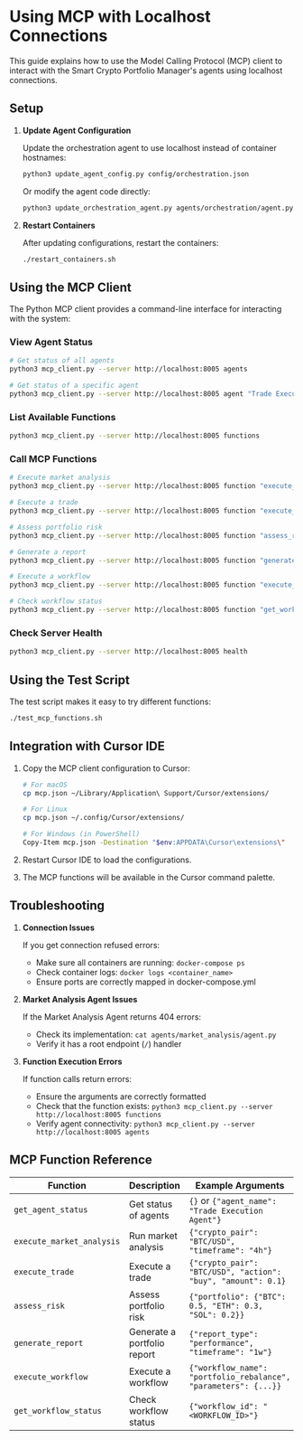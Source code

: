 # Using MCP with Localhost Connections

This guide explains how to use the Model Calling Protocol (MCP) client to interact with the Smart Crypto Portfolio Manager's agents using localhost connections.

## Setup

1. **Update Agent Configuration**

   Update the orchestration agent to use localhost instead of container hostnames:

   ```bash
   python3 update_agent_config.py config/orchestration.json
   ```

   Or modify the agent code directly:

   ```bash
   python3 update_orchestration_agent.py agents/orchestration/agent.py
   ```

2. **Restart Containers**

   After updating configurations, restart the containers:

   ```bash
   ./restart_containers.sh
   ```

## Using the MCP Client

The Python MCP client provides a command-line interface for interacting with the system:

### View Agent Status

```bash
# Get status of all agents
python3 mcp_client.py --server http://localhost:8005 agents

# Get status of a specific agent
python3 mcp_client.py --server http://localhost:8005 agent "Trade Execution Agent"
```

### List Available Functions

```bash
python3 mcp_client.py --server http://localhost:8005 functions
```

### Call MCP Functions

```bash
# Execute market analysis
python3 mcp_client.py --server http://localhost:8005 function "execute_market_analysis" --args '{"crypto_pair": "BTC/USD", "timeframe": "4h"}'

# Execute a trade
python3 mcp_client.py --server http://localhost:8005 function "execute_trade" --args '{"crypto_pair": "BTC/USD", "action": "buy", "amount": 0.1}'

# Assess portfolio risk
python3 mcp_client.py --server http://localhost:8005 function "assess_risk" --args '{"portfolio": {"BTC": 0.5, "ETH": 0.3, "SOL": 0.2}}'

# Generate a report
python3 mcp_client.py --server http://localhost:8005 function "generate_report" --args '{"report_type": "performance", "timeframe": "1w"}'

# Execute a workflow
python3 mcp_client.py --server http://localhost:8005 function "execute_workflow" --args '{"workflow_name": "portfolio_rebalance", "parameters": {"risk_tolerance": "medium", "target_assets": ["BTC", "ETH", "SOL", "AVAX", "ADA"]}}'

# Check workflow status
python3 mcp_client.py --server http://localhost:8005 function "get_workflow_status" --args '{"workflow_id": "<WORKFLOW_ID>"}'
```

### Check Server Health

```bash
python3 mcp_client.py --server http://localhost:8005 health
```

## Using the Test Script

The test script makes it easy to try different functions:

```bash
./test_mcp_functions.sh
```

## Integration with Cursor IDE

1. Copy the MCP client configuration to Cursor:

   ```bash
   # For macOS
   cp mcp.json ~/Library/Application\ Support/Cursor/extensions/
   
   # For Linux
   cp mcp.json ~/.config/Cursor/extensions/
   
   # For Windows (in PowerShell)
   Copy-Item mcp.json -Destination "$env:APPDATA\Cursor\extensions\"
   ```

2. Restart Cursor IDE to load the configurations.

3. The MCP functions will be available in the Cursor command palette.

## Troubleshooting

1. **Connection Issues**

   If you get connection refused errors:
   - Make sure all containers are running: `docker-compose ps`
   - Check container logs: `docker logs <container_name>`
   - Ensure ports are correctly mapped in docker-compose.yml

2. **Market Analysis Agent Issues**

   If the Market Analysis Agent returns 404 errors:
   - Check its implementation: `cat agents/market_analysis/agent.py`
   - Verify it has a root endpoint (`/`) handler

3. **Function Execution Errors**

   If function calls return errors:
   - Ensure the arguments are correctly formatted
   - Check that the function exists: `python3 mcp_client.py --server http://localhost:8005 functions`
   - Verify agent connectivity: `python3 mcp_client.py --server http://localhost:8005 agents`

## MCP Function Reference

| Function | Description | Example Arguments |
|----------|-------------|-------------------|
| `get_agent_status` | Get status of agents | `{}` or `{"agent_name": "Trade Execution Agent"}` |
| `execute_market_analysis` | Run market analysis | `{"crypto_pair": "BTC/USD", "timeframe": "4h"}` |
| `execute_trade` | Execute a trade | `{"crypto_pair": "BTC/USD", "action": "buy", "amount": 0.1}` |
| `assess_risk` | Assess portfolio risk | `{"portfolio": {"BTC": 0.5, "ETH": 0.3, "SOL": 0.2}}` |
| `generate_report` | Generate a portfolio report | `{"report_type": "performance", "timeframe": "1w"}` |
| `execute_workflow` | Execute a workflow | `{"workflow_name": "portfolio_rebalance", "parameters": {...}}` |
| `get_workflow_status` | Check workflow status | `{"workflow_id": "<WORKFLOW_ID>"}` | 